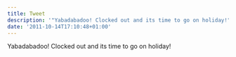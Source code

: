 ```yaml
---
title: Tweet
description: '"Yabadabadoo! Clocked out and its time to go on holiday!"'
date: '2011-10-14T17:10:48+01:00'
---
```

Yabadabadoo! Clocked out and its time to go on holiday!
